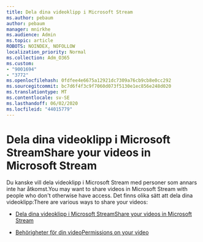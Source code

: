 ```yaml
---
title: Dela dina videoklipp i Microsoft Stream
ms.author: pebaum
author: pebaum
manager: mnirkhe
ms.audience: Admin
ms.topic: article
ROBOTS: NOINDEX, NOFOLLOW
localization_priority: Normal
ms.collection: Adm_O365
ms.custom:
- "9001694"
- "3772"
ms.openlocfilehash: 0fdfee4e6675a12921dc7309a76cb9cb8e0cc292
ms.sourcegitcommit: bc7d6f4f3c9f7060d073f5130e1ec856e248d020
ms.translationtype: MT
ms.contentlocale: sv-SE
ms.lasthandoff: 06/02/2020
ms.locfileid: "44015779"
---
```

# <a name="share-your-videos-in-microsoft-stream"></a><span data-ttu-id="07ab6-102">Dela dina videoklipp i Microsoft Stream</span><span class="sxs-lookup"><span data-stu-id="07ab6-102">Share your videos in Microsoft Stream</span></span>

<span data-ttu-id="07ab6-103">Du kanske vill dela videoklipp i Microsoft Stream med personer som annars inte har åtkomst.</span><span class="sxs-lookup"><span data-stu-id="07ab6-103">You may want to share videos in Microsoft Stream with people who don't otherwise have access.</span></span> <span data-ttu-id="07ab6-104">Det finns olika sätt att dela dina videoklipp:</span><span class="sxs-lookup"><span data-stu-id="07ab6-104">There are various ways to share your videos:</span></span>

- [<span data-ttu-id="07ab6-105">Dela dina videoklipp i Microsoft Stream</span><span class="sxs-lookup"><span data-stu-id="07ab6-105">Share your videos in Microsoft Stream</span></span>](https://docs.microsoft.com/stream/portal-share-video)

- [<span data-ttu-id="07ab6-106">Behörigheter för din video</span><span class="sxs-lookup"><span data-stu-id="07ab6-106">Permissions on your video</span></span>](https://docs.microsoft.com/stream/portal-share-video#permissions-on-your-video)
